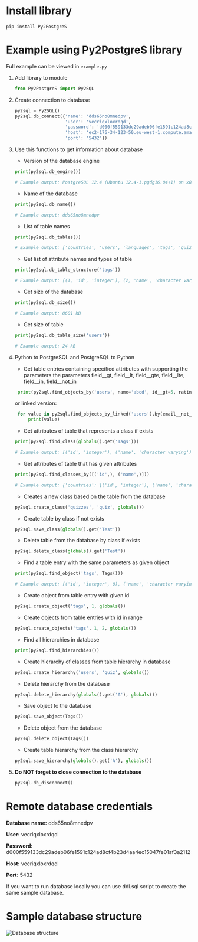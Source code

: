 # Install library

```
pip install Py2PostgreS
```

# Example using Py2PostgreS library

Full example can be viewed in ```example.py```

1. Add library to module

   ```python
   from Py2PostgreS import Py2SQL
   ```
2. Create connection to database
    ```python
   py2sql = Py2SQL()
   py2sql.db_connect({'name': 'dds65no8mnedpv',
                       'user': 'vecriqxloxrdqd',
                       'password': 'd000f559133dc29adeb06fe1591c124ad8cf4b23d4aa4ec15047fe01af3a2112',
                       'host': 'ec2-176-34-123-50.eu-west-1.compute.amazonaws.com',
                       'port': '5432'})
    ```

3. Use this functions to get information about database
    - Version of the database engine
    ```python
   print(py2sql.db_engine())
   
   # Example output: PostgreSQL 12.4 (Ubuntu 12.4-1.pgdg16.04+1) on x86_64-pc-linux-gnu
    ```
   - Name of the database
    ```python
    print(py2sql.db_name())
   
   # Example output: dds65no8mnedpv
    ```
    - List of table names
    ```python
    print(py2sql.db_tables())
   
   # Example output: ['countries', 'users', 'languages', 'tags', 'quizzes', 'categories', 'favorite_quizzes']
    ```
    - Get list of attribute names and types of table
    ```python
    print(py2sql.db_table_structure('tags'))
   
   # Example output: [(1, 'id', 'integer'), (2, 'name', 'character varying')]
    ```
    - Get size of the database
    ```python
    print(py2sql.db_size())
   
    # Example output: 8601 kB
    ```
    - Get size of table
    ```python
    print(py2sql.db_table_size('users'))
   
    # Example output: 24 kB
    ```
4. Python to PostgreSQL and PostgreSQL to Python
    - Get table entries containing specified attributes with supporting the parameters the parameters field__gt, field__lt, field__gte, field__lte, field__in, field__not_in
    
   ```python
    print(py2sql.find_objects_by('users', name='abcd', id__gt=5, rating__in=[3, 4, 5], languages=language))
    ```
   or linked version:
   ```python
    for value in py2sql.find_objects_by_linked('users').by(email__not_in='mail3').by(id__gt=1).group_by('name'):
        print(value)
    ```
    - Get attributes of table that represents a class if exists
    
    ```python
   print(py2sql.find_class(globals().get('Tags')))
   
   # Example output: [('id', 'integer'), ('name', 'character varying')]
    ```
    - Get attributes of table that has given attributes
    
    ```python
   print(py2sql.find_classes_by([('id',), ('name',)]))
   
   # Example output: {'countries': [('id', 'integer'), ('name', 'character varying')], 'users': [('id', 'integer'), ('email', 'character varying'), ('password', 'character varying'), ('name', 'character varying'), ('surname', 'character varying'), ('image', 'bytea'), ('birthdate', 'date'), ('country_id', 'integer'), ('city', 'character varying'), ('rating', 'integer'), ('about', 'text'), ('active', 'boolean'), ('language_id', 'integer')], 'languages': [('id', 'integer'), ('name', 'character varying')], 'tags': [('id', 'integer'), ('name', 'character varying')], 'quizzes': [('id', 'integer'), ('name', 'character varying'), ('image', 'bytea'), ('author', 'integer'), ('category_id', 'integer'), ('date', 'date'), ('description', 'text'), ('modification_time', 'timestamp without time zone')], 'categories': [('id', 'integer'), ('name', 'character varying')]}
    ```
    - Creates a new class based on the table from the database
    
    ```python
    py2sql.create_class('quizzes', 'quiz', globals())
    ```
    - Create table by class if not exists
    
    ```python
    py2sql.save_class(globals().get('Test'))
    ```
    - Delete table from the database by class if exists
    
    ```python
   py2sql.delete_class(globals().get('Test'))
    ```
    - Find a table entry with the same parameters as given object
    
    ```python
   print(py2sql.find_object('tags', Tags()))
   
   # Example output: [('id', 'integer', 0), ('name', 'character varying', 'Default')]
    ```
    - Create object from table entry with given id
    
    ```python
   py2sql.create_object('tags', 1, globals())
    ```
    - Create objects from table entries with id in range
    
    ```python
    py2sql.create_objects('tags', 1, 2, globals())
    ```
    - Find all hierarchies in database
    
    ```python
   print(py2sql.find_hierarchies())
    ```
    - Create hierarchy of classes from table hierarchy in database
    
    ```python
   py2sql.create_hierarchy('users', 'quiz', globals())
    ```
    - Delete hierarchy from the database
    
    ```python
   py2sql.delete_hierarchy(globals().get('A'), globals())
    ```
    - Save object to the database
    
    ```python
   py2sql.save_object(Tags())
    ```
    - Delete object from the database
    
    ```python
   py2sql.delete_object(Tags())
    ```
    - Create table hierarchy from the class hierarchy
    
    ```python
   py2sql.save_hierarchy(globals().get('A'), globals())
    ```
    
5. **Do NOT forget to close connection to the database**

    ```python
   py2sql.db_disconnect()
    ```

# Remote database credentials

**Database name:**  dds65no8mnedpv

**User:**  vecriqxloxrdqd

**Password:**  d000f559133dc29adeb06fe1591c124ad8cf4b23d4aa4ec15047fe01af3a2112

**Host:**  vecriqxloxrdqd

**Port:**  5432

If you want to run database locally you can use ddl.sql script to create the same sample database.

# Sample database structure

![Database structure](database.png)